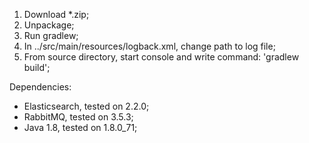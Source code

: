 1) Download *.zip;
2) Unpackage;
3) Run gradlew;
4) In ../src/main/resources/logback.xml, change path to log file;
5) From source directory, start console and write command: 'gradlew build';

Dependencies:
- Elasticsearch, tested on 2.2.0;
- RabbitMQ, tested on 3.5.3;
- Java 1.8, tested on 1.8.0_71;

